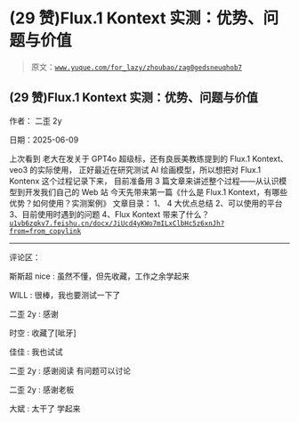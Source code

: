 # (29 赞)Flux.1 Kontext 实测：优势、问题与价值

> 原文：[`www.yuque.com/for_lazy/zhoubao/zag0gedsneuqhob7`](https://www.yuque.com/for_lazy/zhoubao/zag0gedsneuqhob7)

## (29 赞)Flux.1 Kontext 实测：优势、问题与价值

作者： 二歪 2y

日期：2025-06-09

上次看到 老大在发关于 GPT4o 超级标，还有良辰美教练提到的 Flux.1 Kontext、veo3 的实际使用，
正好最近在研究测试 AI 绘画模型，所以想把对 Flux.1 Kontenx 这个过程记录下来，
目前准备用 3 篇文章来讲述整个过程——从认识模型到开发我们自己的 Web 站 今天先带来第一篇《什么是 Flux.1
Kontext，有哪些优势？如何使用？实测案例》 文章目录： 1、 4 大优点总结 2、可以使用的平台 3、目前使用时遇到的问题 4、Flux
Kontext 带来了什么？ [`u1vb6zqkv7.feishu.cn/docx/JiUcd4yKWo7mILxClbHc5z6xnJh?from=from_copylink`](https://u1vb6zqkv7.feishu.cn/docx/JiUcd4yKWo7mILxClbHc5z6xnJh?from=from_copylink)

* * *

评论区：

斯斯超 nice : 虽然不懂，但先收藏，工作之余学起来

WILL : 很棒，我也要测试一下了

二歪 2y : 感谢

时空 : 收藏了[呲牙]

佳佳 : 我也试试

二歪 2y : 感谢阅读 有问题可以讨论

二歪 2y : 感谢老板

大斌 : 太干了 学起来